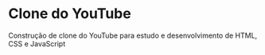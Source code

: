# Clone do YouTube
 Construção de clone do YouTube para estudo e desenvolvimento de HTML, CSS e JavaScript
